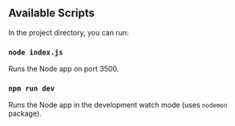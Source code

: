 ## Available Scripts

In the project directory, you can run:

### `node index.js`

Runs the Node app on port 3500.

### `npm run dev`

Runs the Node app in the development watch mode (uses `nodemon` package).
